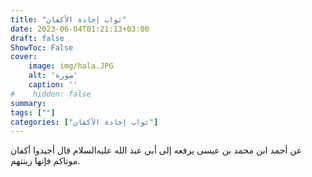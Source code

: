 ```yaml
---
title: "ثواب إجادة الأكفان"
date: 2023-06-04T01:21:13+03:00
draft: false
ShowToc: False
cover:
    image: img/hala.JPG
    alt: 'صورة'
    caption: ''
#    hidden: false
summary: 
tags: [""]
categories: ["ثواب إجادة الأكفان"]
---
```

عن أحمد
ابن محمد بن عيسى يرفعه إلى أبي عبد الله عليه‌السلام قال أجيدوا أكفان موتاكم
فإنها زينتهم.


